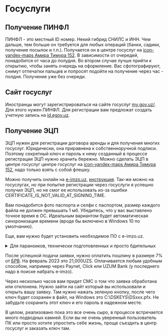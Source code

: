 # Госуслуги

## Получение ПИНФЛ

ПИНФЛ - это местный ID номер. Некий гибрид СНИЛС и ИНН. Чем дальше, тем больше
он требуется для любых операций (банки, садики, получение посылок и т.п.).
Получается он в центре госуслуг на
[icon-yandex-maps Амира Тимура 152](https://yandex.uz/maps/org/43705786583). В
зависимости от очередей, понадобится от часа до полудня. Во втором случае лучше
прийти к открытию, чтобы занять очередь на оформление. Вас сфотографируют,
снимут отпечатки пальцев и попросят подойти на получение через час - полдня.
Получение уже без очереди.

## Сайт госуслуг

Иностранцы могут зарегистрироваться на сайте госуслуг
[my.gov.uz/](https://my.gov.uz/). Для этого нужен ПИНФЛ. Для регистрации вам
предложат создать учетную запись на [id.egov.uz](https://id.egov.uz/ru).

## Получение ЭЦП

ЭЦП нужен для регистрации договора аренды и для получения многих госуслуг.
Юридически, она приравнена к собственноручной подписи. Поэтому секретный ключ и
пароль к нему созданный в процессе регистрации ЭЦП нужно хранить бережно. Можно
сделать ЭЦП в центре госуслуг центре госуслуг на
[icon-yandex-maps Амира Тимура 152](https://yandex.uz/maps/org/43705786583),
надо только взять с собой флешку.

Можно получить онлайн на [e-imzo.uz](https://e-imzo.uz/),
[инструкция](https://dls.yt.uz/e-imzo/instruction_online_ecp_ru.pdf). Так-же
можно на госуслугах, но при попытке регистрации через госуслуги я успешно
получил ЭЦП, но не смог ее использовать из-за ошибки
CERTIFICATE_IS_NOT_VALID_AT_SIGNING_TIME.

Вам понадобится фото паспорта и селфи с паспортом, размер каждого файла не
должен превышать 1 мб. Убедитесь, что у вас выставлено точное время в ОС.
Идеальным вариантом будет автоматическая синхронизация времени (вроде бы
включено в Windows 10 по умолчанию).

Еще, вам нужно будет установить необходимое ПО с e-imzo.uz.

<details>
  <summary>Для параноиков, технически подготовленных и просто бдительных</summary>

ПО e-imzo устанавливает свой корневой сертификат. Теоретически, это позволяет
госорганам просматривать весь ваш трафик. Даже если вам нечего скрывать, кто
знает, на сколько надежно защищен закрытый ключ. Если он будет скомпрометирован
злоумышленниками, это открывает огромные просторы для мошенничества.

Поэтому, я предпочитаю устанавливать такое ПО на отдельную виртуальную машину.
Раньше еще был вариант с национальным браузером где вшиты все сертификаты, но
потом ссылки на него поудаляли. Если у кого остались, скиньте пожалуйста в
обсуждение.

</details>

После успешной подачи заявки, нужно оплатить пошлину в размере 7% от
[БРВ](https://my.gov.uz/ru/mrzp/default/tab). На февраль 2023 это 21,000UZS.
Оплачивается любым удобным способом, например через Paynet, Click или UZUM Bank
(у последнего надо в поиске набрать e-imzo).

Через несколько часов вам придет СМС о том что заявка обработана или отклонена.
Нужно зайти на сайт который вы использовали и открыть вашу заявку. Там нужно
нажать зеленую кнопку, после чего ключ будет сохранен в файл, на Windows это
C:\DSKEYS\DSxxx.pfx. Не забудьте сохранить этот ключ и его пароль в надежном
месте.

В целом, реализовано пока это все очень сыро, в процессе встречается много
подводных камней. Если вы не очень уверенный пользователь ПК или просто хотите
упростить себе жизнь, проще съездить в центр госуслуг и заказать ключ там.
